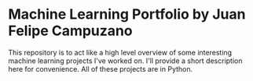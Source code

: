 # Machine Learning Portfolio by Juan Felipe Campuzano
This repository is to act like a high level overview of some interesting machine learning projects I've worked on. I'll provide a short description here for convenience.
All of these projects are in Python.
